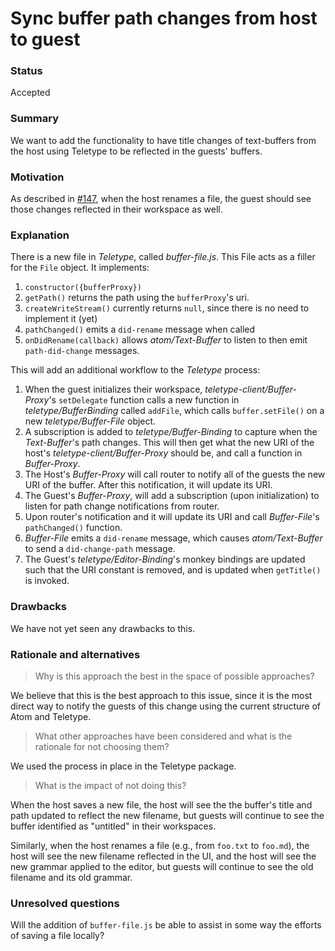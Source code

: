 # Sync buffer path changes from host to guest

### Status

Accepted

### Summary

We want to add the functionality to have title changes of text-buffers from the host using Teletype to be reflected in the guests' buffers.

### Motivation

As described in [#147](https://github.com/atom/teletype/issues/147), when the host renames a file, the guest should see those changes reflected in their workspace as well.

### Explanation

There is a new file in _Teletype_, called _buffer-file.js_. This File acts as a filler for the `File` object. It implements:

1. `constructor({bufferProxy})`
2. `getPath()` returns the path using the `bufferProxy`'s uri.
3. `createWriteStream()` currently returns `null`, since there is no need to implement it (yet)
4. `pathChanged()` emits a `did-rename` message when called
5. `onDidRename(callback)` allows _atom/Text-Buffer_ to listen to then emit `path-did-change` messages.

This will add an additional workflow to the _Teletype_ process:

1. When the guest initializes their workspace, _teletype-client/Buffer-Proxy_'s `setDelegate` function calls a new function in _teletype/BufferBinding_ called `addFile`, which calls `buffer.setFile()` on a new _teletype/Buffer-File_ object.
2. A subscription is added to _teletype/Buffer-Binding_ to capture when the _Text-Buffer_'s path changes. This will then get what the new URI of the host's _teletype-client/Buffer-Proxy_ should be, and call a function in _Buffer-Proxy_.
3. The Host's _Buffer-Proxy_ will call router to notify all of the guests the new URI of the buffer. After this notification, it will update its URI.
4. The Guest's _Buffer-Proxy_, will add a subscription (upon initialization) to listen for path change notifications from router.
5. Upon router's notification and it will update its URI and call _Buffer-File_'s `pathChanged()` function.
5. _Buffer-File_ emits a `did-rename` message, which causes _atom/Text-Buffer_ to send a `did-change-path` message.
6. The Guest's _teletype/Editor-Binding_'s monkey bindings are updated such that the URI constant is removed, and is updated when `getTitle()` is invoked.

### Drawbacks

We have not yet seen any drawbacks to this.

### Rationale and alternatives

> Why is this approach the best in the space of possible approaches?

We believe that this is the best approach to this issue, since it is the most direct way to notify the guests of this change using the current structure of Atom and Teletype.

>What other approaches have been considered and what is the rationale for not choosing them?

We used the process in place in the Teletype package.

>What is the impact of not doing this?

When the host saves a new file, the host will see the the buffer's title and path updated to reflect the new filename, but guests will continue to see the buffer identified as "untitled" in their workspaces.

Similarly, when the host renames a file (e.g., from `foo.txt` to `foo.md`), the host will see the new filename reflected in the UI, and the host will see the new grammar applied to the editor, but guests will continue to see the old filename and its old grammar.

### Unresolved questions

Will the addition of `buffer-file.js` be able to assist in some way the efforts of saving a file locally?
